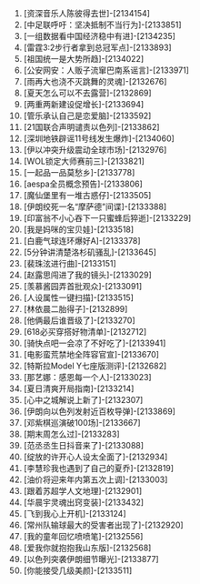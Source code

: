 
1. [资深音乐人陈彼得去世]-[2134154]
1. [中足联呼吁：坚决抵制不当行为]-[2133851]
1. [一组数据看中国经济稳中有进]-[2134235]
1. [雷霆3:2步行者拿到总冠军点]-[2133893]
1. [祖国统一是大势所趋]-[2134022]
1. [公安网安：人贩子流窜巴南系谣言]-[2133971]
1. [雨再大也浇不灭跳舞的灵魂]-[2132676]
1. [夏天怎么可以不去露营]-[2132869]
1. [两重两新建设促增长]-[2133694]
1. [管乐承认自己是恋爱脑]-[2133592]
1. [21国联合声明谴责以色列]-[2133862]
1. [深圳地铁辟谣11号线发生爆炸]-[2134060]
1. [伊以冲突升级震动全球市场]-[2132976]
1. [WOL锁定大师赛前三]-[2133821]
1. [一起品一品莫愁乡]-[2133778]
1. [aespa全员概念预告]-[2133806]
1. [魔仙堡里有一堆古惑仔]-[2133505]
1. [伊朗绞死一名“摩萨德”间谍]-[2133388]
1. [印富翁不小心吞下一只蜜蜂后猝逝]-[2133229]
1. [我是妈咪的宝贝娃]-[2133518]
1. [白鹿气球连环爆好A]-[2133378]
1. [5分钟讲清楚洛杉矶骚乱]-[2133645]
1. [裴珠泫进行曲]-[2133151]
1. [赵露思闯进了我的镜头]-[2133029]
1. [羡慕酱园弄首批观众]-[2133091]
1. [人设属性一键扫描]-[2133515]
1. [林依晨二胎得子]-[2132899]
1. [他俩最后谁晋级了]-[2133270]
1. [618必买穿搭好物清单]-[2132712]
1. [骑快点吧一会凉了不好吃了]-[2133941]
1. [电影蛮荒禁地全阵容官宣]-[2133670]
1. [特斯拉Model Y七座版测评]-[2132682]
1. [那艺娜：感恩每一个人]-[2133023]
1. [夏日清爽开局指南]-[2133214]
1. [心中之城解说上新了]-[2132307]
1. [伊朗向以色列发射近百枚导弹]-[2133869]
1. [邓紫棋巡演破100场]-[2133667]
1. [期末周怎么过]-[2133283]
1. [范丞丞生日抖音来了]-[2133088]
1. [绽放的许开心人设太全面了]-[2132934]
1. [李慧珍我也遇到了自己的夏乔]-[2132819]
1. [油价将迎来年内第五次上调]-[2133003]
1. [跟着苏超学人文地理]-[2132901]
1. [华晨宇灵魂出窍变装]-[2133432]
1. [飞到我心上开机]-[2133124]
1. [常州队输球最大的受害者出现了]-[2132920]
1. [我的童年回忆喷喷笔]-[2132556]
1. [爱我你就抱抱我山东版]-[2132568]
1. [以色列突袭伊朗细节曝光]-[2133877]
1. [你能接受几级美颜]-[2133511]